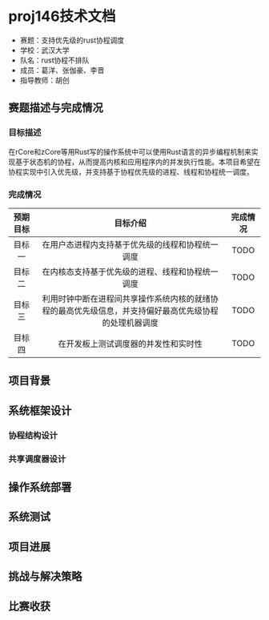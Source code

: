 # proj146技术文档

* 赛题：支持优先级的rust协程调度
* 学校：武汉大学
* 队名：rust协程不排队
* 成员：葛洋、张伽豪、李晋
* 指导教师：胡创

## 赛题描述与完成情况
### 目标描述
在rCore和zCore等用Rust写的操作系统中可以使用Rust语言的异步编程机制来实现基于状态机的协程，从而提高内核和应用程序内的并发执行性能。本项目希望在协程实现中引入优先级，并支持基于协程优先级的进程、线程和协程统一调度。

### 完成情况
|预期目标|目标介绍|完成情况|
|:-------:|:--------:|:-------:|
目标一|在用户态进程内支持基于优先级的线程和协程统一调度|TODO
目标二|在内核态支持基于优先级的进程、线程和协程统一调度|TODO
目标三|利用时钟中断在进程间共享操作系统内核的就绪协程的最高优先级信息，并支持偏好最高优先级协程的处理机器调度|TODO
目标四|在开发板上测试调度器的并发性和实时性|TODO


## 项目背景



## 系统框架设计
### 协程结构设计
### 共享调度器设计

## 操作系统部署

## 系统测试

## 项目进展

## 挑战与解决策略

## 比赛收获

